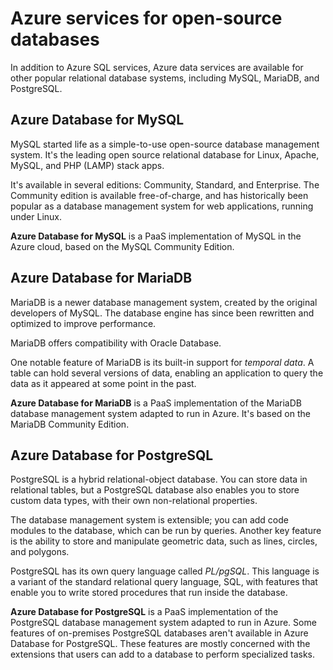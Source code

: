 # Azure services for open-source databases

In addition to Azure SQL services, Azure data services are available for other popular relational database systems, including MySQL, MariaDB, and PostgreSQL. 

## Azure Database for MySQL

MySQL started life as a simple-to-use open-source database management system. It's the leading open source relational database for Linux, Apache, MySQL, and PHP (LAMP) stack apps. 

It's available in several editions: Community, Standard, and Enterprise. The Community edition is available free-of-charge, and has historically been popular as a database management system for web applications, running under Linux.

**Azure Database for MySQL** is a PaaS implementation of MySQL in the Azure cloud, based on the MySQL Community Edition.

## Azure Database for MariaDB

MariaDB is a newer database management system, created by the original developers of MySQL. The database engine has since been rewritten and optimized to improve performance. 

MariaDB offers compatibility with Oracle Database. 

One notable feature of MariaDB is its built-in support for *temporal data*. A table can hold several versions of data, enabling an application to query the data as it appeared at some point in the past.

**Azure Database for MariaDB** is a PaaS implementation of the MariaDB database management system adapted to run in Azure. It's based on the MariaDB Community Edition.

## Azure Database for PostgreSQL

PostgreSQL is a hybrid relational-object database. You can store data in relational tables, but a PostgreSQL database also enables you to store custom data types, with their own non-relational properties. 

The database management system is extensible; you can add code modules to the database, which can be run by queries. Another key feature is the ability to store and manipulate geometric data, such as lines, circles, and polygons.

PostgreSQL has its own query language called *PL/pgSQL*. This language is a variant of the standard relational query language, SQL, with features that enable you to write stored procedures that run inside the database.

**Azure Database for PostgreSQL** is a PaaS implementation of the PostgreSQL database management system adapted to run in Azure. Some features of on-premises PostgreSQL databases aren't available in Azure Database for PostgreSQL. These features are mostly concerned with the extensions that users can add to a database to perform specialized tasks.